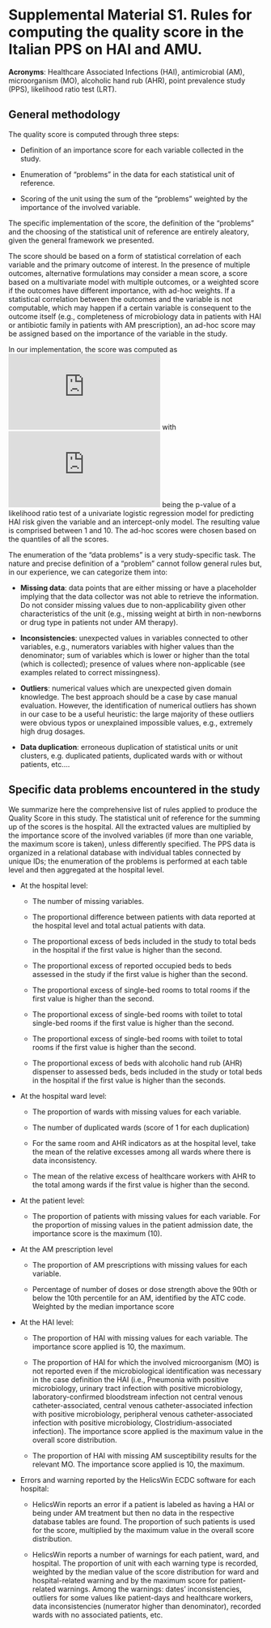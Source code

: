 
<!-- README.md is generated from README.Rmd. Please edit that file -->

# Supplemental Material S1. Rules for computing the quality score in the Italian PPS on HAI and AMU.

**Acronyms**: Healthcare Associated Infections (HAI), antimicrobial
(AM), microorganism (MO), alcoholic hand rub (AHR), point prevalence
study (PPS), likelihood ratio test (LRT).

## General methodology

The quality score is computed through three steps:

-   Definition of an importance score for each variable collected in the
    study.

-   Enumeration of “problems” in the data for each statistical unit of
    reference.

-   Scoring of the unit using the sum of the “problems” weighted by the
    importance of the involved variable.

The specific implementation of the score, the definition of the
“problems” and the choosing of the statistical unit of reference are
entirely aleatory, given the general framework we presented.

The score should be based on a form of statistical correlation of each
variable and the primary outcome of interest. In the presence of
multiple outcomes, alternative formulations may consider a mean score, a
score based on a multivariate model with multiple outcomes, or a
weighted score if the outcomes have different importance, with ad-hoc
weights. If a statistical correlation between the outcomes and the
variable is not computable, which may happen if a certain variable is
consequent to the outcome itself (e.g., completeness of microbiology
data in patients with HAI or antibiotic family in patients with AM
prescription), an ad-hoc score may be assigned based on the importance
of the variable in the study.

In our implementation, the score was computed as
![10^{(1-p.value\_{LRT})}](https://latex.codecogs.com/png.latex?10%5E%7B%281-p.value_%7BLRT%7D%29%7D "10^{(1-p.value_{LRT})}")
with
![p.value\_{LRT}](https://latex.codecogs.com/png.latex?p.value_%7BLRT%7D "p.value_{LRT}")
being the p-value of a likelihood ratio test of a univariate logistic
regression model for predicting HAI risk given the variable and an
intercept-only model. The resulting value is comprised between 1 and 10.
The ad-hoc scores were chosen based on the quantiles of all the scores.

The enumeration of the “data problems” is a very study-specific task.
The nature and precise definition of a “problem” cannot follow general
rules but, in our experience, we can categorize them into:

-   **Missing data**: data points that are either missing or have a
    placeholder implying that the data collector was not able to
    retrieve the information. Do not consider missing values due to
    non-applicability given other characteristics of the unit (e.g.,
    missing weight at birth in non-newborns or drug type in patients not
    under AM therapy).

-   **Inconsistencies**: unexpected values in variables connected to
    other variables, e.g., numerators variables with higher values than
    the denominator; sum of variables which is lower or higher than the
    total (which is collected); presence of values where non-applicable
    (see examples related to correct missingness).

-   **Outliers**: numerical values which are unexpected given domain
    knowledge. The best approach should be a case by case manual
    evaluation. However, the identification of numerical outliers has
    shown in our case to be a useful heuristic: the large majority of
    these outliers were obvious typos or unexplained impossible values,
    e.g., extremely high drug dosages.

-   **Data duplication**: erroneous duplication of statistical units or
    unit clusters, e.g. duplicated patients, duplicated wards with or
    without patients, etc….

## Specific data problems encountered in the study

We summarize here the comprehensive list of rules applied to produce the
Quality Score in this study. The statistical unit of reference for the
summing up of the scores is the hospital. All the extracted values are
multiplied by the importance score of the involved variables (if more
than one variable, the maximum score is taken), unless differently
specified. The PPS data is organized in a relational database with
individual tables connected by unique IDs; the enumeration of the
problems is performed at each table level and then aggregated at the
hospital level.

-   At the hospital level:

    -   The number of missing variables.

    -   The proportional difference between patients with data reported
        at the hospital level and total actual patients with data.

    -   The proportional excess of beds included in the study to total
        beds in the hospital if the first value is higher than the
        second.

    -   The proportional excess of reported occupied beds to beds
        assessed in the study if the first value is higher than the
        second.

    -   The proportional excess of single-bed rooms to total rooms if
        the first value is higher than the second.

    -   The proportional excess of single-bed rooms with toilet to total
        single-bed rooms if the first value is higher than the second.

    -   The proportional excess of single-bed rooms with toilet to total
        rooms if the first value is higher than the second.

    -   The proportional excess of beds with alcoholic hand rub (AHR)
        dispenser to assessed beds, beds included in the study or total
        beds in the hospital if the first value is higher than the
        seconds.

-   At the hospital ward level:

    -   The proportion of wards with missing values for each variable.

    -   The number of duplicated wards (score of 1 for each duplication)

    -   For the same room and AHR indicators as at the hospital level,
        take the mean of the relative excesses among all wards where
        there is data inconsistency.

    -   The mean of the relative excess of healthcare workers with AHR
        to the total among wards if the first value is higher than the
        second.

-   At the patient level:

    -   The proportion of patients with missing values for each
        variable. For the proportion of missing values in the patient
        admission date, the importance score is the maximum (10).

-   At the AM prescription level

    -   The proportion of AM prescriptions with missing values for each
        variable.

    -   Percentage of number of doses or dose strength above the 90th or
        below the 10th percentile for an AM, identified by the ATC code.
        Weighted by the median importance score

-   At the HAI level:

    -   The proportion of HAI with missing values for each variable. The
        importance score applied is 10, the maximum.

    -   The proportion of HAI for which the involved microorganism (MO)
        is not reported even if the microbiological identification was
        necessary in the case definition the HAI (i.e., Pneumonia with
        positive microbiology, urinary tract infection with positive
        microbiology, laboratory-confirmed bloodstream infection not
        central venous catheter-associated, central venous
        catheter-associated infection with positive microbiology,
        peripheral venous catheter-associated infection with positive
        microbiology, Clostridium-associated infection). The importance
        score applied is the maximum value in the overall score
        distribution.

    -   The proportion of HAI with missing AM susceptibility results for
        the relevant MO. The importance score applied is 10, the
        maximum.

-   Errors and warning reported by the HelicsWin ECDC software for each
    hospital:

    -   HelicsWin reports an error if a patient is labeled as having a
        HAI or being under AM treatment but then no data in the
        respective database tables are found. The proportion of such
        patients is used for the score, multiplied by the maximum value
        in the overall score distribution.

    -   HelicsWin reports a number of warnings for each patient, ward,
        and hospital. The proportion of unit with each warning type is
        recorded, weighted by the median value of the score distribution
        for ward and hospital-related warning and by the maximum score
        for patient-related warnings. Among the warnings: dates’
        inconsistencies, outliers for some values like patient-days and
        healthcare workers, data inconsistencies (numerator higher than
        denominator), recorded wards with no associated patients, etc.
